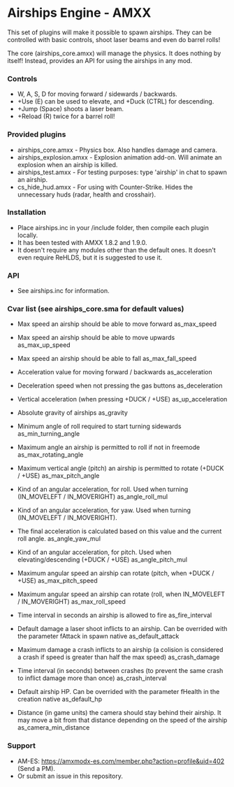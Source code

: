 # Airships Engine - AMXX

This set of plugins will make it possible to spawn airships. They can be controlled with basic controls, shoot laser beams and even do barrel rolls!

The core (airships_core.amxx) will manage the physics. It does nothing by itself! Instead, provides an API for using the airships in any mod.

### Controls
* W, A, S, D for moving forward / sidewards / backwards.
* +Use (E) can be used to elevate, and +Duck (CTRL) for descending.
* +Jump (Space) shoots a laser beam.
* +Reload (R) twice for a barrel roll!

### Provided plugins
* airships_core.amxx - Physics box. Also handles damage and camera.
* airships_explosion.amxx - Explosion animation add-on. Will animate an explosion when an airship is killed.
* airships_test.amxx - For testing purposes: type 'airship' in chat to spawn an airship.
* cs_hide_hud.amxx - For using with Counter-Strike. Hides the unnecessary huds (radar, health and crosshair).

### Installation
* Place airships.inc in your /include folder, then compile each plugin locally.
* It has been tested with AMXX 1.8.2 and 1.9.0.
* It doesn't require any modules other than the default ones. It doesn't even require ReHLDS, but it is suggested to use it.

### API
* See airships.inc for information.

### Cvar list (see airships_core.sma for default values)
* Max speed an airship should be able to move forward 
as_max_speed

* Max speed an airship should be able to move upwards
as_max_up_speed

* Max speed an airship should be able to fall
as_max_fall_speed

* Acceleration value for moving forward / backwards
as_acceleration

* Deceleration speed when not pressing the gas buttons
as_deceleration

* Vertical acceleration (when pressing +DUCK / +USE)
as_up_acceleration

* Absolute gravity of airships
as_gravity

* Minimum angle of roll required to start turning sidewards
as_min_turning_angle

* Maximum angle an airship is permitted to roll if not in freemode
as_max_rotating_angle

* Maximum vertical angle (pitch) an airship is permitted to rotate (+DUCK / +USE)
as_max_pitch_angle

* Kind of an angular acceleration, for roll. Used when turning (IN_MOVELEFT / IN_MOVERIGHT)
as_angle_roll_mul

* Kind of an angular acceleration, for yaw. Used when turning (IN_MOVELEFT / IN_MOVERIGHT).
* The final acceleration is calculated based on this value and the current roll angle.
as_angle_yaw_mul

* Kind of an angular acceleration, for pitch. Used when elevating/descending (+DUCK / +USE)
as_angle_pitch_mul

* Maximum angular speed an airship can rotate (pitch, when +DUCK / +USE)
as_max_pitch_speed

* Maximum angular speed an airship can rotate (roll, when IN_MOVELEFT / IN_MOVERIGHT)
as_max_roll_speed

* Time interval in seconds an airship is allowed to fire
as_fire_interval

* Default damage a laser shoot inflicts to an airship. Can be overrided with the parameter fAttack in spawn native
as_default_attack

* Maximum damage a crash inflicts to an airship (a colision is considered a crash if speed is greater than half the max speed)
as_crash_damage

* Time interval (in seconds) between crashes (to prevent the same crash to inflict damage more than once)
as_crash_interval

* Default airship HP. Can be overrided with the parameter fHealth in the creation native
as_default_hp

* Distance (in game units) the camera should stay behind their airship. It may move a bit from that distance depending on the speed of the airship
as_camera_min_distance

### Support
* AM-ES: https://amxmodx-es.com/member.php?action=profile&uid=402 (Send a PM).
* Or submit an issue in this repository.